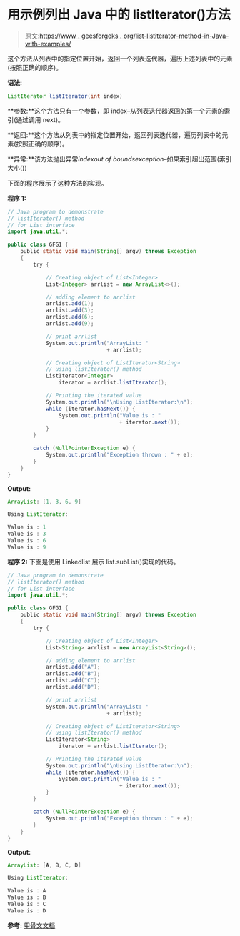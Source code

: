 # 用示例列出 Java 中的 listIterator()方法

> 原文:[https://www . geesforgeks . org/list-listiterator-method-in-Java-with-examples/](https://www.geeksforgeeks.org/list-listiterator-method-in-java-with-examples/)

这个方法从列表中的指定位置开始，返回一个列表迭代器，遍历上述列表中的元素(按照正确的顺序)。

**语法:**

```java
ListIterator listIterator(int index)
```

**参数:**这个方法只有一个参数，即 index–从列表迭代器返回的第一个元素的索引(通过调用 next)。

**返回:**这个方法从列表中的指定位置开始，返回列表迭代器，遍历列表中的元素(按照正确的顺序)。

**异常:**该方法抛出异常*indexout of boundsexception*–如果索引超出范围(索引大小())

下面的程序展示了这种方法的实现。

**程序 1:**

```java
// Java program to demonstrate
// listIterator() method
// for List interface
import java.util.*;

public class GFG1 {
    public static void main(String[] argv) throws Exception
    {
        try {

            // Creating object of List<Integer>
            List<Integer> arrlist = new ArrayList<>();

            // adding element to arrlist
            arrlist.add(1);
            arrlist.add(3);
            arrlist.add(6);
            arrlist.add(9);

            // print arrlist
            System.out.println("ArrayList: "
                               + arrlist);

            // Creating object of ListIterator<String>
            // using listIterator() method
            ListIterator<Integer>
                iterator = arrlist.listIterator();

            // Printing the iterated value
            System.out.println("\nUsing ListIterator:\n");
            while (iterator.hasNext()) {
                System.out.println("Value is : "
                                   + iterator.next());
            }
        }

        catch (NullPointerException e) {
            System.out.println("Exception thrown : " + e);
        }
    }
}
```

**Output:**

```java
ArrayList: [1, 3, 6, 9]

Using ListIterator:

Value is : 1
Value is : 3
Value is : 6
Value is : 9

```

**程序 2:** 下面是使用 Linkedlist 展示 list.subList()实现的代码。

```java
// Java program to demonstrate
// listIterator() method
// for List interface
import java.util.*;

public class GFG1 {
    public static void main(String[] argv) throws Exception
    {
        try {

            // Creating object of List<Integer>
            List<String> arrlist = new ArrayList<String>();

            // adding element to arrlist
            arrlist.add("A");
            arrlist.add("B");
            arrlist.add("C");
            arrlist.add("D");

            // print arrlist
            System.out.println("ArrayList: "
                               + arrlist);

            // Creating object of ListIterator<String>
            // using listIterator() method
            ListIterator<String>
                iterator = arrlist.listIterator();

            // Printing the iterated value
            System.out.println("\nUsing ListIterator:\n");
            while (iterator.hasNext()) {
                System.out.println("Value is : "
                                   + iterator.next());
            }
        }

        catch (NullPointerException e) {
            System.out.println("Exception thrown : " + e);
        }
    }
}
```

**Output:**

```java
ArrayList: [A, B, C, D]

Using ListIterator:

Value is : A
Value is : B
Value is : C
Value is : D

```

**参考:**
[甲骨文文档](https://docs.oracle.com/javase/6/docs/api/java/util/ArrayList.html#contains(java.lang.Object))